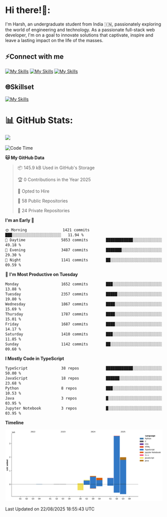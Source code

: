
# Hi there!👋:
<p> I'm Harsh, an undergraduate student from India 🇮🇳, passionately exploring the world of engineering and technology. As a passionate full-stack web developer, I'm on a goal to innovate solutions that captivate, inspire and leave a lasting impact on the life of the masses. </p>

## ⚡Connect with me

[![My Skills](https://skillicons.dev/icons?i=gmail)](mailto:harshpandey.tech@gmail.com) [![My Skills](https://skillicons.dev/icons?i=linkedin)](https://linkedin.com/in/harsh3dev) [![My Skills](https://skillicons.dev/icons?i=twitter)](https://x.com/harshxai)

## 🌐Skillset
[![My Skills](https://skillicons.dev/icons?i=js,ts,react,nextjs,nodejs,tailwind,mongo,express,postgres,prisma,html,css,docker,aws,cpp,git,vscode,figma)](https://skillicons.dev)


# 📊 GitHub Stats:
![](https://komarev.com/ghpvc/?username=harsh3dev)

<!--START_SECTION:waka-->
![Code Time](http://img.shields.io/badge/Code%20Time-492%20hrs%2022%20mins-blue)

**🐱 My GitHub Data** 

> 📦 145.9 kB Used in GitHub's Storage 
 > 
> 🏆 0 Contributions in the Year 2025
 > 
> 💼 Opted to Hire
 > 
> 📜 58 Public Repositories 
 > 
> 🔑 24 Private Repositories 
 > 
**I'm an Early 🐤** 

```text
🌞 Morning                1421 commits        ███░░░░░░░░░░░░░░░░░░░░░░   11.94 % 
🌆 Daytime                5853 commits        ████████████░░░░░░░░░░░░░   49.18 % 
🌃 Evening                3487 commits        ███████░░░░░░░░░░░░░░░░░░   29.30 % 
🌙 Night                  1141 commits        ██░░░░░░░░░░░░░░░░░░░░░░░   09.59 % 
```
📅 **I'm Most Productive on Tuesday** 

```text
Monday                   1652 commits        ███░░░░░░░░░░░░░░░░░░░░░░   13.88 % 
Tuesday                  2357 commits        █████░░░░░░░░░░░░░░░░░░░░   19.80 % 
Wednesday                1867 commits        ████░░░░░░░░░░░░░░░░░░░░░   15.69 % 
Thursday                 1787 commits        ████░░░░░░░░░░░░░░░░░░░░░   15.01 % 
Friday                   1687 commits        ████░░░░░░░░░░░░░░░░░░░░░   14.17 % 
Saturday                 1410 commits        ███░░░░░░░░░░░░░░░░░░░░░░   11.85 % 
Sunday                   1142 commits        ██░░░░░░░░░░░░░░░░░░░░░░░   09.60 % 
```


**I Mostly Code in TypeScript** 

```text
TypeScript               38 repos            ████████████░░░░░░░░░░░░░   50.00 % 
JavaScript               18 repos            ██████░░░░░░░░░░░░░░░░░░░   23.68 % 
Python                   8 repos             ███░░░░░░░░░░░░░░░░░░░░░░   10.53 % 
Java                     3 repos             █░░░░░░░░░░░░░░░░░░░░░░░░   03.95 % 
Jupyter Notebook         3 repos             █░░░░░░░░░░░░░░░░░░░░░░░░   03.95 % 
```



**Timeline**

![Lines of Code chart](https://raw.githubusercontent.com/harsh3dev/harsh3dev/main/assets/bar_graph.png)


 Last Updated on 22/08/2025 18:55:43 UTC
<!--END_SECTION:waka-->

